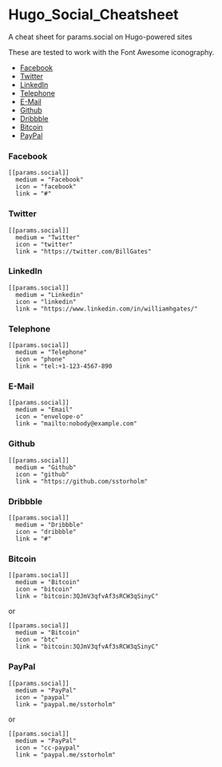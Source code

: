 # Hugo_Social_Cheatsheet
A cheat sheet for params.social on Hugo-powered sites

These are tested to work with the Font Awesome iconography.

- [Facebook](#facebook)
- [Twitter](#twitter)
- [LinkedIn](#linkedin)
- [Telephone](#telephone)
- [E-Mail](#e-mail)
- [Github](#github)
- [Dribbble](#dribbble)
- [Bitcoin](#bitcoin)
- [PayPal](#paypal)

### Facebook
```
[[params.social]]
  medium = "Facebook"
  icon = "facebook"
  link = "#"
```
### Twitter
```
[[params.social]]
  medium = "Twitter"
  icon = "twitter"
  link = "https://twitter.com/BillGates"
```
### LinkedIn
```
[[params.social]]
  medium = "Linkedin"
  icon = "linkedin"
  link = "https://www.linkedin.com/in/williamhgates/"  
```
### Telephone
```
[[params.social]]
  medium = "Telephone"
  icon = "phone"
  link = "tel:+1-123-4567-890
```
### E-Mail
```
[[params.social]]
  medium = "Email"
  icon = "envelope-o"
  link = "mailto:nobody@example.com"
```
### Github
```
[[params.social]]
  medium = "Github"
  icon = "github"
  link = "https://github.com/sstorholm"
```
### Dribbble
```
[[params.social]]
  medium = "Dribbble"
  icon = "dribbble"
  link = "#"
```

### Bitcoin
```
[[params.social]]
  medium = "Bitcoin"
  icon = "bitcoin"
  link = "bitcoin:3QJmV3qfvAf3sRCW3qSinyC"
```
or
```
[[params.social]]
  medium = "Bitcoin"
  icon = "btc"
  link = "bitcoin:3QJmV3qfvAf3sRCW3qSinyC"
```

### PayPal

```
[[params.social]]
  medium = "PayPal"
  icon = "paypal"
  link = "paypal.me/sstorholm"
```
or
```
[[params.social]]
  medium = "PayPal"
  icon = "cc-paypal"
  link = "paypal.me/sstorholm"
```



